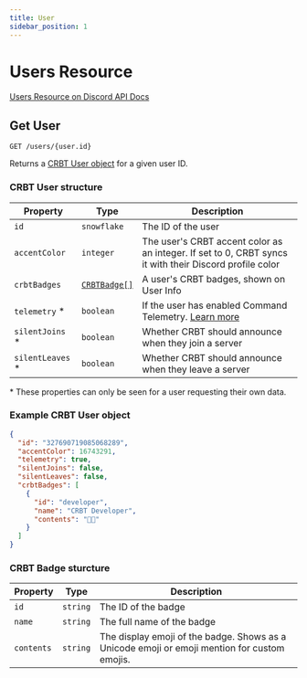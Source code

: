 ```yaml
---
title: User
sidebar_position: 1
---
```


# Users Resource

[Users Resource on Discord API Docs](https://discord.com/developers/docs/resources/user)

## Get User

`GET /users/{user.id}`

Returns a [CRBT User object](#example-crbt-user-object) for a given user ID.

### CRBT User structure

| Property          | Type                                   | Description                                                                                             |
| ----------------- | -------------------------------------- | ------------------------------------------------------------------------------------------------------- |
| `id`              | `snowflake`                            | The ID of the user                                                                                      |
| `accentColor`     | `integer`                              | The user's CRBT accent color as an integer. If set to 0, CRBT syncs it with their Discord profile color |
| `crbtBadges`      | [`CRBTBadge[]`](#crbt-badge-sturcture) | A user's CRBT badges, shown on User Info                                                                |
| `telemetry` \*    | `boolean`                              | If the user has enabled Command Telemetry. [Learn more](https://crbt.app/policy)                        |
| `silentJoins` \*  | `boolean`                              | Whether CRBT should announce when they join a server                                                    |
| `silentLeaves` \* | `boolean`                              | Whether CRBT should announce when they leave a server                                                   |

\* These properties can only be seen for a user requesting their own data.

### Example CRBT User object

```json
{
  "id": "327690719085068289",
  "accentColor": 16743291,
  "telemetry": true,
  "silentJoins": false,
  "silentLeaves": false,
  "crbtBadges": [
    {
      "id": "developer",
      "name": "CRBT Developer",
      "contents": "🧑‍💻"
    }
  ]
}
```

### CRBT Badge sturcture

| Property   | Type     | Description                                                                                  |
| ---------- | -------- | -------------------------------------------------------------------------------------------- |
| `id`       | `string` | The ID of the badge                                                                          |
| `name`     | `string` | The full name of the badge                                                                   |
| `contents` | `string` | The display emoji of the badge. Shows as a Unicode emoji or emoji mention for custom emojis. |
